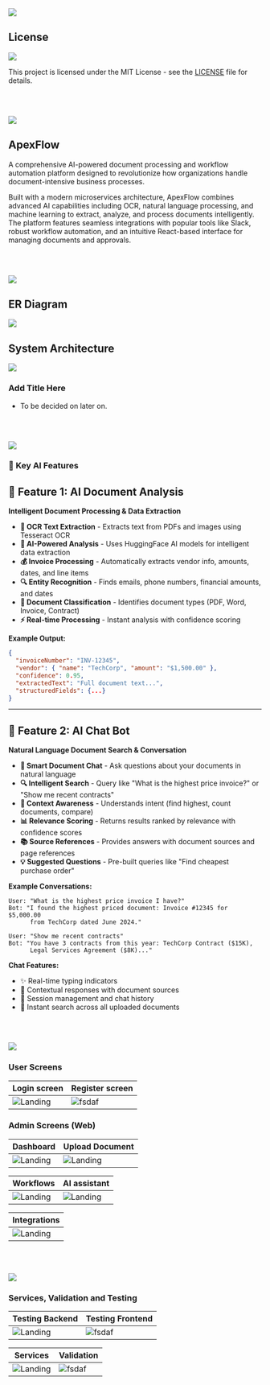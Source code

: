 <img src="./readme/title1-1.svg"/>

## License

<img src="./readme/license.svg"/>

This project is licensed under the MIT License - see the [LICENSE](LICENSE) file for details.

<!-- CI/CD Pipeline Status: Testing CD trigger after fixing major lint errors -->

<br><br>

<!-- project overview -->
<img src="./readme/title2.svg"/>

## ApexFlow

A comprehensive AI-powered document processing and workflow automation platform designed to revolutionize how organizations handle document-intensive business processes.

Built with a modern microservices architecture, ApexFlow combines advanced AI capabilities including OCR, natural language processing, and machine learning to extract, analyze, and process documents intelligently. The platform features seamless integrations with popular tools like Slack, robust workflow automation, and an intuitive React-based interface for managing documents and approvals.

<br><br>

<!-- System Design -->
<img src="./readme/title3.svg"/>

## ER Diagram

<img src="./readme/screenshots/diagram-export-9-20-2025-12_36_14-PM.png"/>

## System Architecture

<img src="./readme/screenshots/system-arch.png"/>

### Add Title Here

- To be decided on later on.

<br><br>

<!-- Project Highlights -->
<img src="./readme/title4.svg"/>

### 🚀 Key AI Features

## 🎯 **Feature 1: AI Document Analysis**

**Intelligent Document Processing & Data Extraction**

- **📄 OCR Text Extraction** - Extracts text from PDFs and images using Tesseract OCR
- **🤖 AI-Powered Analysis** - Uses HuggingFace AI models for intelligent data extraction
- **💰 Invoice Processing** - Automatically extracts vendor info, amounts, dates, and line items
- **🔍 Entity Recognition** - Finds emails, phone numbers, financial amounts, and dates
- **📁 Document Classification** - Identifies document types (PDF, Word, Invoice, Contract)
- **⚡ Real-time Processing** - Instant analysis with confidence scoring

**Example Output:**

```json
{
  "invoiceNumber": "INV-12345",
  "vendor": { "name": "TechCorp", "amount": "$1,500.00" },
  "confidence": 0.95,
  "extractedText": "Full document text...",
  "structuredFields": {...}
}
```

---

## 🎯 **Feature 2: AI Chat Bot**

**Natural Language Document Search & Conversation**

- **💬 Smart Document Chat** - Ask questions about your documents in natural language
- **🔍 Intelligent Search** - Query like "What is the highest price invoice?" or "Show me recent contracts"
- **🎯 Context Awareness** - Understands intent (find highest, count documents, compare)
- **📊 Relevance Scoring** - Returns results ranked by relevance with confidence scores
- **📚 Source References** - Provides answers with document sources and page references
- **💡 Suggested Questions** - Pre-built queries like "Find cheapest purchase order"

**Example Conversations:**

```
User: "What is the highest price invoice I have?"
Bot: "I found the highest priced document: Invoice #12345 for $5,000.00
      from TechCorp dated June 2024."

User: "Show me recent contracts"
Bot: "You have 3 contracts from this year: TechCorp Contract ($15K),
      Legal Services Agreement ($8K)..."
```

**Chat Features:**

- ✨ Real-time typing indicators
- 🎯 Contextual responses with document sources
- 💾 Session management and chat history
- 🚀 Instant search across all uploaded documents

<br><br>

<!-- Demo -->
<img src="./readme/title5.svg"/>

### User Screens

| Login screen                               | Register screen                             |
| ------------------------------------------ | ------------------------------------------- |
| ![Landing](./readme/screenshots/login.png) | ![fsdaf](./readme/screenshots/register.png) |

### Admin Screens (Web)

| Dashboard                                      | Upload Document                         |
| ---------------------------------------------- | --------------------------------------- |
| ![Landing](./readme/screenshots/dashboard.png) | ![Landing](./readme/gifs/recorder2.gif) |

| Workflows                              | AI assistant                            |
| -------------------------------------- | --------------------------------------- |
| ![Landing](./readme/gifs/recoder1.gif) | ![Landing](./readme/gifs/recorder3.gif) |

| Integrations                          |
| ------------------------------------- |
| ![Landing](./readme/gifs/record4.gif) |

<br><br>

<!-- Development & Testing -->
<img src="./readme/title6.svg"/>

### Services, Validation and Testing

| Testing Backend                                | Testing Frontend                              |
| ---------------------------------------------- | --------------------------------------------- |
| ![Landing](./readme/screenshots/backend-1.png) | ![fsdaf](./readme/screenshots/frontend-1.png) |

| Services                                | Validation                            |
| --------------------------------------- | ------------------------------------- |
| ![Landing](./readme/demo/1440x1024.png) | ![fsdaf](./readme/demo/1440x1024.png) |

<br><br>

<!-- Deployment
<img src="./readme/title7.svg"/>

### Add Title Here

- Description here.

| Postman API 1                           | Postman API 2                         | Postman API 3                         |
| --------------------------------------- | ------------------------------------- | ------------------------------------- |
| ![Landing](./readme/demo/1440x1024.png) | ![fsdaf](./readme/demo/1440x1024.png) | ![fsdaf](./readme/demo/1440x1024.png) |

<br><br> -->
